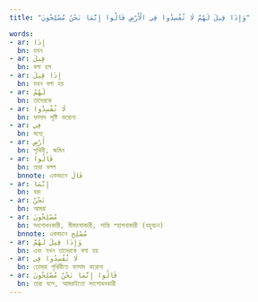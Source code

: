 ```yaml
---
title: "وَإِذَا قِيلَ لَهُمْ لَا تُفْسِدُوا فِي الْأَرْضِ قَالُوا إِنَّمَا نَحْنُ مُصْلِحُونَ"

words:
- ar: إِذَا
  bn: যখন
- ar: قِيلَ
  bn: বলা হল
- ar: إِذَا قِيلَ
  bn: যখন বলা হয়
- ar: لَهُمْ
  bn: তাদেরকে
- ar: لَا تُفْسِدُوا
  bn: ফাসাদ সূষ্টি করোনা
- ar: فِي
  bn: মধ্যে
- ar: أَرْضِ
  bn: পৃথিবী, জমিন
- ar: قَالُوا
  bn: তারা বলল
  bnnote: একবচনে قَالَ
- ar: إِنَّمَا
  bn: বরং
- ar: نَحْنُ
  bn: আমরা
- ar: مُصْلِحُونَ
  bn: সংশোধনকারী, মীমাংসাকারী, শান্তি স্হাপনাকারী (বহুবচন)
  bnnote: একবচনে مُصْلِح
- ar: وَإِذَا قِيلَ لَهُمْ
  bn: এবং যখন তাদেরকে বলা হয়
- ar: لَا تُفْسِدُوا فِي
  bn: তোমরা পৃথিবীতে ফাসাদ করোনা
- ar: قَالُوا إِنَّمَا نَحْنُ مُصْلِحُونَ
  bn: তারা বলে, আমরাইতো সংশোধনকারী
---
```

